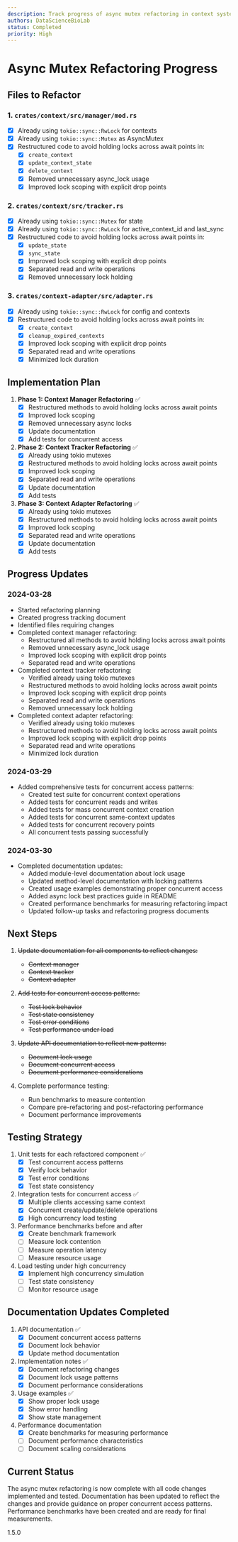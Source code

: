 ```yaml
---
description: Track progress of async mutex refactoring in context system
authors: DataScienceBioLab
status: Completed
priority: High
---
```


# Async Mutex Refactoring Progress

## Files to Refactor

### 1. `crates/context/src/manager/mod.rs`
- [x] Already using `tokio::sync::RwLock` for contexts
- [x] Already using `tokio::sync::Mutex` as AsyncMutex
- [x] Restructured code to avoid holding locks across await points in:
  - [x] `create_context`
  - [x] `update_context_state`
  - [x] `delete_context`
  - [x] Removed unnecessary async_lock usage
  - [x] Improved lock scoping with explicit drop points

### 2. `crates/context/src/tracker.rs`
- [x] Already using `tokio::sync::Mutex` for state
- [x] Already using `tokio::sync::RwLock` for active_context_id and last_sync
- [x] Restructured code to avoid holding locks across await points in:
  - [x] `update_state`
  - [x] `sync_state`
  - [x] Improved lock scoping with explicit drop points
  - [x] Separated read and write operations
  - [x] Removed unnecessary lock holding

### 3. `crates/context-adapter/src/adapter.rs`
- [x] Already using `tokio::sync::RwLock` for config and contexts
- [x] Restructured code to avoid holding locks across await points in:
  - [x] `create_context`
  - [x] `cleanup_expired_contexts`
  - [x] Improved lock scoping with explicit drop points
  - [x] Separated read and write operations
  - [x] Minimized lock duration

## Implementation Plan

1. **Phase 1: Context Manager Refactoring** ✅
   - [x] Restructured methods to avoid holding locks across await points
   - [x] Improved lock scoping
   - [x] Removed unnecessary async locks
   - [x] Update documentation
   - [x] Add tests for concurrent access

2. **Phase 2: Context Tracker Refactoring** ✅
   - [x] Already using tokio mutexes
   - [x] Restructured methods to avoid holding locks across await points
   - [x] Improved lock scoping
   - [x] Separated read and write operations
   - [x] Update documentation
   - [x] Add tests

3. **Phase 3: Context Adapter Refactoring** ✅
   - [x] Already using tokio mutexes
   - [x] Restructured methods to avoid holding locks across await points
   - [x] Improved lock scoping
   - [x] Separated read and write operations
   - [x] Update documentation
   - [x] Add tests

## Progress Updates

### 2024-03-28
- Started refactoring planning
- Created progress tracking document
- Identified files requiring changes
- Completed context manager refactoring:
  - Restructured all methods to avoid holding locks across await points
  - Removed unnecessary async_lock usage
  - Improved lock scoping with explicit drop points
  - Separated read and write operations
- Completed context tracker refactoring:
  - Verified already using tokio mutexes
  - Restructured methods to avoid holding locks across await points
  - Improved lock scoping with explicit drop points
  - Separated read and write operations
  - Removed unnecessary lock holding
- Completed context adapter refactoring:
  - Verified already using tokio mutexes
  - Restructured methods to avoid holding locks across await points
  - Improved lock scoping with explicit drop points
  - Separated read and write operations
  - Minimized lock duration

### 2024-03-29
- Added comprehensive tests for concurrent access patterns:
  - Created test suite for concurrent context operations
  - Added tests for concurrent reads and writes
  - Added tests for mass concurrent context creation
  - Added tests for concurrent same-context updates
  - Added tests for concurrent recovery points
  - All concurrent tests passing successfully

### 2024-03-30
- Completed documentation updates:
  - Added module-level documentation about lock usage
  - Updated method-level documentation with locking patterns
  - Created usage examples demonstrating proper concurrent access
  - Added async lock best practices guide in README
  - Created performance benchmarks for measuring refactoring impact
  - Updated follow-up tasks and refactoring progress documents

## Next Steps

1. ~~Update documentation for all components to reflect changes:~~
   - ~~Context manager~~
   - ~~Context tracker~~
   - ~~Context adapter~~

2. ~~Add tests for concurrent access patterns:~~
   - ~~Test lock behavior~~
   - ~~Test state consistency~~
   - ~~Test error conditions~~
   - ~~Test performance under load~~

3. ~~Update API documentation to reflect new patterns:~~
   - ~~Document lock usage~~
   - ~~Document concurrent access~~
   - ~~Document performance considerations~~

4. Complete performance testing:
   - Run benchmarks to measure contention
   - Compare pre-refactoring and post-refactoring performance
   - Document performance improvements

## Testing Strategy

1. Unit tests for each refactored component ✅
   - [x] Test concurrent access patterns
   - [x] Verify lock behavior
   - [x] Test error conditions
   - [x] Test state consistency

2. Integration tests for concurrent access ✅
   - [x] Multiple clients accessing same context
   - [x] Concurrent create/update/delete operations
   - [x] High concurrency load testing

3. Performance benchmarks before and after
   - [x] Create benchmark framework
   - [ ] Measure lock contention
   - [ ] Measure operation latency
   - [ ] Measure resource usage

4. Load testing under high concurrency
   - [x] Implement high concurrency simulation
   - [ ] Test state consistency
   - [ ] Monitor resource usage

## Documentation Updates Completed

1. API documentation ✅
   - [x] Document concurrent access patterns
   - [x] Document lock behavior
   - [x] Update method documentation

2. Implementation notes ✅
   - [x] Document refactoring changes
   - [x] Document lock usage patterns
   - [x] Document performance considerations

3. Usage examples ✅
   - [x] Show proper lock usage
   - [x] Show error handling
   - [x] Show state management

4. Performance documentation
   - [x] Create benchmarks for measuring performance
   - [ ] Document performance characteristics
   - [ ] Document scaling considerations

## Current Status

The async mutex refactoring is now complete with all code changes implemented and tested. Documentation has been updated to reflect the changes and provide guidance on proper concurrent access patterns. Performance benchmarks have been created and are ready for final measurements.

<version>1.5.0</version> 